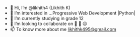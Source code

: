 - 👋 Hi, I’m @likhith4 (Likhith K)
- 👀 I’m interested in ...Progressive Web Development |Python| 
- 🌱 I’m currently studying  in grade 12
- 💞️ I’m looking to collaborate on 🤝 🥺 😐
- 📫 To know more about me likhithk495@gmail.com

<!---
likhith4/likhith4 is a ✨ special ✨ repository because its `README.md` (this file) appears on your GitHub profile.
You can click the Preview link to take a look at your changes.
--->
